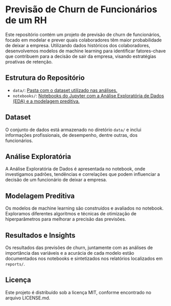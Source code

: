# Previsão de Churn de Funcionários de um RH

Este repositório contém um projeto de previsão de churn de funcionários, focado em modelar e prever quais colaboradores têm maior probabilidade de deixar a empresa. Utilizando dados históricos dos colaboradores, desenvolvemos modelos de machine learning para identificar fatores-chave que contribuem para a decisão de sair da empresa, visando estratégias proativas de retenção.

## Estrutura do Repositório

- `data/`: [Pasta com o dataset utilizado nas análises.](https://github.com/lucasjsbarbosa/previsao-de-churn-de-funcionarios/tree/main/dados)
- `notebooks/`: [Notebooks do Jupyter com a Análise Exploratória de Dados (EDA) e a modelagem preditiva.](https://github.com/lucasjsbarbosa/previsao-de-churn-de-funcionarios/blob/main/previsao_de_churn_de_funcionarios.ipynb)

## Dataset

O conjunto de dados está armazenado no diretório `data/` e inclui informações profissionais, de desempenho, dentre outras, dos funcionários.

## Análise Exploratória

A Análise Exploratória de Dados é apresentada no notebook, onde investigamos padrões, tendências e correlações que podem influenciar a decisão de um funcionário de deixar a empresa.

## Modelagem Preditiva

Os modelos de machine learning são construídos e avaliados no notebook. Exploramos diferentes algoritmos e técnicas de otimização de hiperparâmetros para melhorar a precisão das previsões.

## Resultados e Insights

Os resultados das previsões de churn, juntamente com as análises de importância das variáveis e a acurácia de cada modelo estão documentados nos notebooks e sintetizados nos relatórios localizados em `reports/`.

## Licença
Este projeto é distribuído sob a licença MIT, conforme encontrado no arquivo LICENSE.md.



